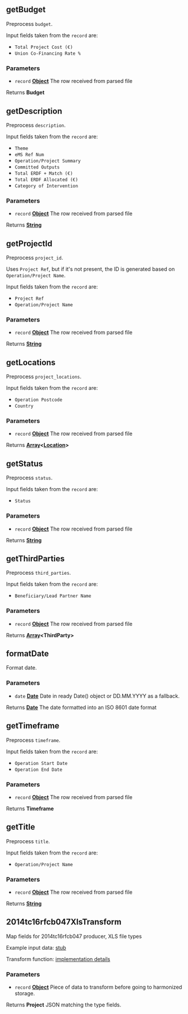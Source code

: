 <!-- Generated by documentation.js. Update this documentation by updating the source code. -->

## getBudget

Preprocess `budget`.

Input fields taken from the `record` are:

- `Total Project Cost (€)`
- `Union Co-Financing Rate %`

### Parameters

- `record` **[Object][1]** The row received from parsed file

Returns **Budget**

## getDescription

Preprocess `description`.

Input fields taken from the `record` are:

- `Theme`
- `eMS Ref Num`
- `Operation/Project Summary`
- `Committed Outputs`
- `Total ERDF + Match (€)`
- `Total ERDF Allocated (€)`
- `Category of Intervention`

### Parameters

- `record` **[Object][1]** The row received from parsed file

Returns **[String][2]**

## getProjectId

Preprocess `project_id`.

Uses `Project Ref`, but if it's not present, the ID is generated based on `Operation/Project Name`.

Input fields taken from the `record` are:

- `Project Ref`
- `Operation/Project Name`

### Parameters

- `record` **[Object][1]** The row received from parsed file

Returns **[String][2]**

## getLocations

Preprocess `project_locations`.

Input fields taken from the `record` are:

- `Operation Postcode`
- `Country`

### Parameters

- `record` **[Object][1]** The row received from parsed file

Returns **[Array][3]&lt;[Location][4]>**

## getStatus

Preprocess `status`.

Input fields taken from the `record` are:

- `Status`

### Parameters

- `record` **[Object][1]** The row received from parsed file

Returns **[String][2]**

## getThirdParties

Preprocess `third_parties`.

Input fields taken from the `record` are:

- `Beneficiary/Lead Partner Name`

### Parameters

- `record` **[Object][1]** The row received from parsed file

Returns **[Array][3]&lt;ThirdParty>**

## formatDate

Format date.

### Parameters

- `date` **[Date][5]** Date in ready Date() object or DD.MM.YYYY as a fallback.

Returns **[Date][5]** The date formatted into an ISO 8601 date format

## getTimeframe

Preprocess `timeframe`.

Input fields taken from the `record` are:

- `Operation Start Date`
- `Operation End Date`

### Parameters

- `record` **[Object][1]** The row received from parsed file

Returns **Timeframe**

## getTitle

Preprocess `title`.

Input fields taken from the `record` are:

- `Operation/Project Name`

### Parameters

- `record` **[Object][1]** The row received from parsed file

Returns **[String][2]**

## 2014tc16rfcb047XlsTransform

Map fields for 2014tc16rfcb047 producer, XLS file types

Example input data: [stub][6]

Transform function: [implementation details][7]

### Parameters

- `record` **[Object][1]** Piece of data to transform before going to harmonized storage.

Returns **Project** JSON matching the type fields.

[1]: https://developer.mozilla.org/docs/Web/JavaScript/Reference/Global_Objects/Object
[2]: https://developer.mozilla.org/docs/Web/JavaScript/Reference/Global_Objects/String
[3]: https://developer.mozilla.org/docs/Web/JavaScript/Reference/Global_Objects/Array
[4]: https://developer.mozilla.org/docs/Web/API/Location
[5]: https://developer.mozilla.org/docs/Web/JavaScript/Reference/Global_Objects/Date
[6]: https://github.com/ec-europa/eubfr-data-lake/blob/master/services/ingestion/etl/2014tc16rfcb047/xls/test/stubs/record.json
[7]: https://github.com/ec-europa/eubfr-data-lake/blob/master/services/ingestion/etl/2014tc16rfcb047/xls/src/lib/transform.js
